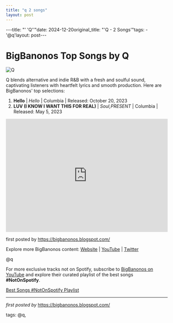 ```yaml
---
title: "q 2 songs"
layout: post
---
```

---title: "' 'Q''"date: 2024-12-20original_title: "'Q - 2 Songs'"tags:  - '@q'layout: post---<h1>BigBanonos Top Songs by Q</h1><img src="https://i.scdn.co/image/ab67616d00001e02bc0fcc558d90210fa9bc9e1e" alt="Q"> <p>Q blends alternative and indie R&B with a fresh and soulful sound, captivating listeners with heartfelt lyrics and smooth production. Here are BigBanonos' top selections:</p> <ol> <li><strong>Hello</strong> | <em>Hello</em> | Columbia | Released: October 20, 2023</li> <li><strong>LUV (I KNOW I WANT THIS FOR REAL)</strong> | <em>Soul,PRESENT</em> | Columbia | Released: May 5, 2023</li></ol> <div> <iframe src="https://open.spotify.com/embed/playlist/7tm3sdqXSLlak1pVK25XoI?utm_source=generator" width="100%" height="352" frameborder="0" allow="autoplay; clipboard-write; encrypted-media; fullscreen; picture-in-picture" loading="lazy"></iframe></div> <p>first posted by <a href="https://bigbanonos.blogspot.com/">https://bigbanonos.blogspot.com/</a></p> <div> <p>Explore more BigBanonos content: <a href="https://bigbanonos.blogspot.com/">Website</a> | <a href="https://www.youtube.com/@BigBanonos">YouTube</a> | <a href="https://x.com/bigbanonos">Twitter</a></p></div> <!-- Tags --><p>@q</p><!--Subscribe and Playlist Links--><div>    <p>For more exclusive tracks not on Spotify, subscribe to <a href="https://www.youtube.com/@BigBanonos" target="_blank">BigBanonos on YouTube</a> and explore their curated playlist of the best songs <strong>#NotOnSpotify</strong>.</p>    <p><a href="https://www.youtube.com/playlist?list=PLtuNtuTatqI0kFahUCbtbfenC_ET5O_tr" target="_blank">Best Songs #NotOnSpotify Playlist<br /></a></p></div><hr /><p><em>first posted by</em> <a href="https://bigbanonos.blogspot.com/" rel="noopener" target="_new">https://bigbanonos.blogspot.com/</a></p><p>tags: @q,</p>